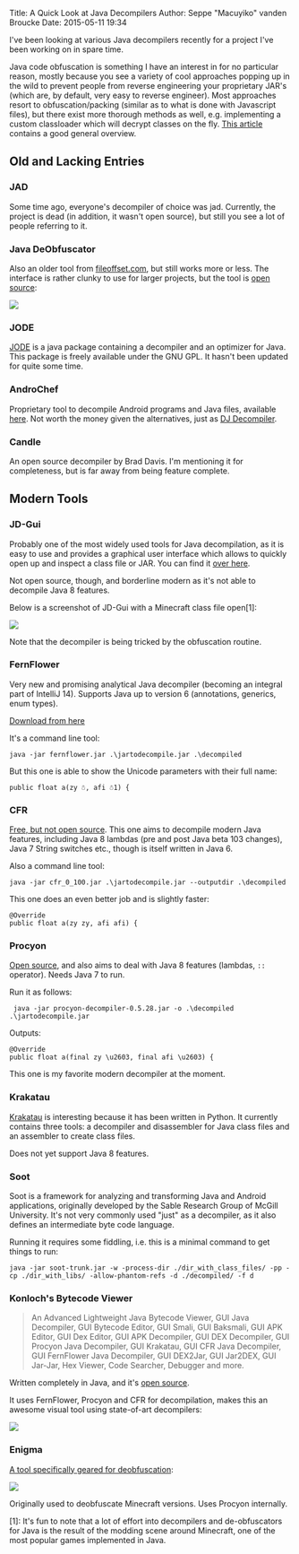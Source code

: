 Title: A Quick Look at Java Decompilers
Author: Seppe "Macuyiko" vanden Broucke
Date: 2015-05-11 19:34

I've been looking at various Java decompilers recently for a project I've been working on in spare time.

Java code obfuscation is something I have an interest in for no particular reason, mostly because you see a variety of cool approaches popping up in the wild to prevent people from reverse engineering your proprietary JAR's (which are, by default, very easy to reverse engineer). Most approaches resort to obfuscation/packing (similar as to what is done with Javascript files), but there exist more thorough methods as well, e.g. implementing a custom classloader which will decrypt classes on the fly. [This article](http://www.excelsior-usa.com/articles/java-obfuscators.html) contains a good general overview.

Old and Lacking Entries
---------------------------

### JAD

Some time ago, everyone's decompiler of choice was jad. Currently, the project is dead (in addition, it wasn't open source), but still you see a lot of people referring to it.

### Java DeObfuscator

Also an older tool from [fileoffset.com](http://www.fileoffset.com/), but still works more or less. The interface is rather clunky to use for larger projects, but the tool is [open source](http://sourceforge.net/projects/jdo/):

![](/images/2015/javadecompilers/JavaDeObfuscator.png)

### JODE

[JODE](http://jode.sourceforge.net/) is a java package containing a decompiler and an optimizer for Java. This package is freely available under the GNU GPL. It hasn't been updated for quite some time.

### AndroChef

Proprietary tool to decompile Android programs and Java files, available [here](http://www.neshkov.com/ac_decompiler.html). Not worth the money given the alternatives, just as [DJ Decompiler](http://www.neshkov.com/dj.html).

### Candle

An open source decompiler by Brad Davis. I'm mentioning it for completeness, but is far away from being feature complete.

Modern Tools
------------

### JD-Gui

Probably one of the most widely used tools for Java decompilation, as it is easy to use and provides a graphical user interface which allows to quickly open up and inspect a class file or JAR. You can find it [over here](http://jd.benow.ca/).

Not open source, though, and borderline modern as it's not able to decompile Java 8 features.

Below is a screenshot of JD-Gui with a Minecraft class file open[1]:

![](/images/2015/javadecompilers/jdgui.png)

Note that the decompiler is being tricked by the obfuscation routine.

### FernFlower

Very new and promising analytical Java decompiler (becoming an integral part of IntelliJ 14). Supports Java up to version 6 (annotations, generics, enum types).

[Download from here](https://github.com/fesh0r/fernflower)

It's a command line tool:

	java -jar fernflower.jar .\jartodecompile.jar .\decompiled

But this one is able to show the Unicode parameters with their full name:

	public float a(zy ☃, afi ☃1) {

### CFR

[Free, but not open source](http://www.benf.org/other/cfr/). This one aims to decompile modern Java features, including Java 8 lambdas (pre and post Java beta 103 changes), Java 7 String switches etc., though is itself written in Java 6.

Also a command line tool:

	java -jar cfr_0_100.jar .\jartodecompile.jar --outputdir .\decompiled

This one does an even better job and is slightly faster:

	@Override
    public float a(zy zy, afi afi) {

### Procyon

[Open source](https://bitbucket.org/mstrobel/procyon/wiki/Java%20Decompiler), and also aims to deal with Java 8 features (lambdas, `::` operator). Needs Java 7 to run.

Run it as follows:

	 java -jar procyon-decompiler-0.5.28.jar -o .\decompiled .\jartodecompile.jar

Outputs:

	@Override
    public float a(final zy \u2603, final afi \u2603) {

This one is my favorite modern decompiler at the moment.

### Krakatau

[Krakatau](https://github.com/Storyyeller/Krakatau) is interesting because it has been written in Python. It currently contains three tools: a decompiler and disassembler for
Java class files and an assembler to create class files.

Does not yet support Java 8 features.

### Soot

Soot is a framework for analyzing and transforming Java and Android applications, originally developed by the Sable Research Group of McGill University. It's not very commonly used "just" as a decompiler, as it also defines an intermediate byte code language.

Running it requires some fiddling, i.e. this is a minimal command to get things to run:

	java -jar soot-trunk.jar -w -process-dir ./dir_with_class_files/ -pp -cp ./dir_with_libs/ -allow-phantom-refs -d ./decompiled/ -f d


### Konloch's Bytecode Viewer

> An Advanced Lightweight Java Bytecode Viewer, GUI Java Decompiler, GUI Bytecode Editor, GUI Smali, GUI Baksmali, GUI APK Editor, GUI Dex Editor, GUI APK Decompiler, GUI DEX Decompiler, GUI Procyon Java Decompiler, GUI Krakatau, GUI CFR Java Decompiler, GUI FernFlower Java Decompiler, GUI DEX2Jar, GUI Jar2DEX, GUI Jar-Jar, Hex Viewer, Code Searcher, Debugger and more.

Written completely in Java, and it's [open source](https://github.com/Konloch/bytecode-viewer).

It uses FernFlower, Procyon and CFR for decompilation, makes this an awesome visual tool using state-of-art decompilers:

![](/images/2015/javadecompilers/bviewer.png)

### Enigma

[A tool specifically geared for deobfuscation](http://www.cuchazinteractive.com/enigma/):

![](/images/2015/javadecompilers/screenshot.1.png)

Originally used to deobfuscate Minecraft versions. Uses Procyon internally.

[1]: It's fun to note that a lot of effort into decompilers and de-obfuscators for Java is the result of the modding scene around Minecraft, one of the most popular games implemented in Java.

